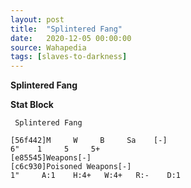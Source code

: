 ```yaml
---
layout: post
title:  "Splintered Fang"
date:   2020-12-05 00:00:00
source: Wahapedia
tags: [slaves-to-darkness]
---
```


**Splintered Fang**

**Stat Block**
```
 Splintered Fang
```

```
[56f442]M     W     B     Sa    [-]
6"    1     5     5+    
[e85545]Weapons[-]
[c6c930]Poisoned Weapons[-]
1"     A:1    H:4+   W:4+   R:-    D:1   
```
    